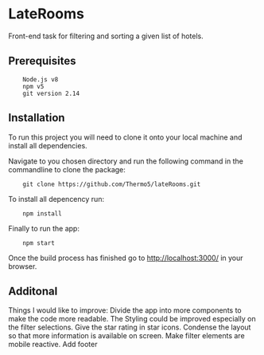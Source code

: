 # LateRooms
Front-end task for filtering and sorting a given list of hotels.

## Prerequisites

```
    Node.js v8
    npm v5
    git version 2.14
```
## Installation
To run this project you will need to clone it onto your local machine and install all dependencies.

Navigate to you chosen directory and run the following command in the commandline to clone the package:
```
    git clone https://github.com/Thermo5/lateRooms.git
```

To install all depencency run:
```
    npm install
```

Finally to run the app:
```
    npm start
```
Once the build process has finished go to [http://localhost:3000/](http://localhost:3000/) in your browser.

## Additonal
Things I would like to improve:
Divide the app into more components to make the code more readable.
The Styling could be improved especially on the filter selections.
Give the star rating in star icons.
Condense the layout so that more information is available on screen.
Make filter elements are mobile reactive.
Add footer


